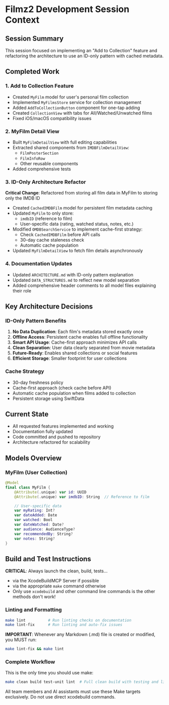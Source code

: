 # Filmz2 Development Session Context

## Session Summary

This session focused on implementing an "Add to Collection" feature and refactoring the architecture to use an ID-only pattern with cached metadata.

## Completed Work

### 1. Add to Collection Feature

- Created `MyFilm` model for user's personal film collection
- Implemented `MyFilmsStore` service for collection management
- Added `AddToCollectionButton` component for one-tap adding
- Created `CollectionView` with tabs for All/Watched/Unwatched films
- Fixed iOS/macOS compatibility issues

### 2. MyFilm Detail View

- Built `MyFilmDetailView` with full editing capabilities
- Extracted shared components from `IMDBFilmDetailView`:
  - `FilmPosterSection`
  - `FilmInfoRow`
  - Other reusable components
- Added comprehensive tests

### 3. ID-Only Architecture Refactor

**Critical Change**: Refactored from storing all film data in MyFilm to storing only the IMDB ID

- Created `CachedIMDBFilm` model for persistent film metadata caching
- Updated `MyFilm` to only store:
  - `imdbID` (reference to film)
  - User-specific data (rating, watched status, notes, etc.)
- Modified `OMDBSearchService` to implement cache-first strategy:
  - Check `CachedIMDBFilm` before API calls
  - 30-day cache staleness check
  - Automatic cache population
- Updated `MyFilmDetailView` to fetch film details asynchronously

### 4. Documentation Updates

- Updated `ARCHITECTURE.md` with ID-only pattern explanation
- Updated `DATA_STRUCTURES.md` to reflect new model separation
- Added comprehensive header comments to all model files explaining their role

## Key Architecture Decisions

### ID-Only Pattern Benefits

1. **No Data Duplication**: Each film's metadata stored exactly once
2. **Offline Access**: Persistent cache enables full offline functionality
3. **Smart API Usage**: Cache-first approach minimizes API calls
4. **Clean Separation**: User data clearly separated from movie metadata
5. **Future-Ready**: Enables shared collections or social features
6. **Efficient Storage**: Smaller footprint for user collections

### Cache Strategy

- 30-day freshness policy
- Cache-first approach (check cache before API)
- Automatic cache population when films added to collection
- Persistent storage using SwiftData

## Current State

- All requested features implemented and working
- Documentation fully updated
- Code committed and pushed to repository
- Architecture refactored for scalability

## Models Overview

### MyFilm (User Collection)

```swift
@Model
final class MyFilm {
    @Attribute(.unique) var id: UUID
    @Attribute(.unique) var imdbID: String  // Reference to film

    // User-specific data
    var myRating: Int?
    var dateAdded: Date
    var watched: Bool
    var dateWatched: Date?
    var audience: AudienceType?
    var recommendedBy: String?
    var notes: String?
}
```

## Build and Test Instructions

**CRITICAL**: Always launch the clean, build, tests...

- via the XcodeBuildMCP Server if possible
- via the appropriate `make` command otherwise
- Only use `xcodebuild` and other command line commands is the other methods don't work!

### Linting and Formatting

```bash
make lint          # Run linting checks on documentation
make lint-fix      # Run linting and auto-fix issues
```

**IMPORTANT**: Whenever any Markdown (.md) file is created or modified, you MUST run:

```bash
make lint-fix && make lint
```

### Complete Workflow

This is the only time you should use make:

```bash
make clean build test-unit lint  # Full clean build with testing and linting
```

All team members and AI assistants must use these Make targets exclusively. Do not use direct xcodebuild commands.
